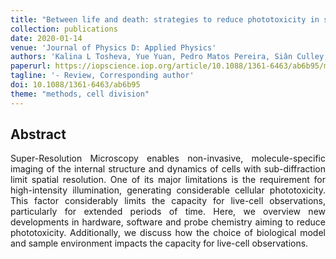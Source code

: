 ```yaml
---
title: "Between life and death: strategies to reduce phototoxicity in super-resolution microscopy"
collection: publications
date: 2020-01-14
venue: 'Journal of Physics D: Applied Physics'
authors: 'Kalina L Tosheva, Yue Yuan, Pedro Matos Pereira, Siân Culley, Ricardo Henriques'
paperurl: https://iopscience.iop.org/article/10.1088/1361-6463/ab6b95/meta
tagline: '- Review, Corresponding author'
doi: 10.1088/1361-6463/ab6b95
theme: "methods, cell division"
---
```


<h2> Abstract </h2>
<p align= "justify">
Super-Resolution Microscopy enables non-invasive, molecule-specific imaging of the internal structure and dynamics of cells with sub-diffraction limit spatial resolution. One of its major limitations is the requirement for high-intensity illumination, generating considerable cellular phototoxicity. This factor considerably limits the capacity for live-cell observations, particularly for extended periods of time. Here, we overview new developments in hardware, software and probe chemistry aiming to reduce phototoxicity. Additionally, we discuss how the choice of biological model and sample environment impacts the capacity for live-cell observations.
